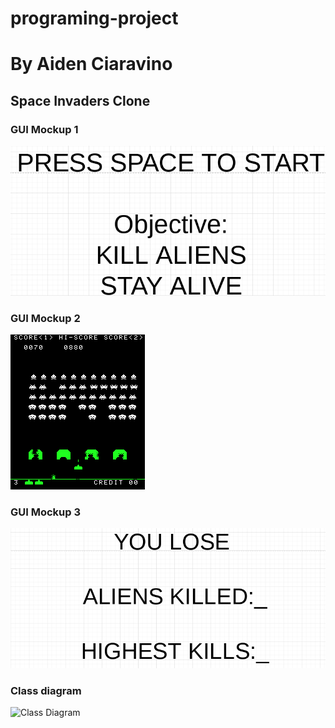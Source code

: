# programing-project
# By Aiden Ciaravino
## Space Invaders Clone

### GUI Mockup 1
![startscreen](images/STartscreenreal.png)
### GUI Mockup 2
![Alien](images/GAMEboard.png)
### GUI Mockup 3
![endscreen](images/EndScreenaliens.png)
### Class diagram
![Class Diagram](Starinvadersdiagram)
